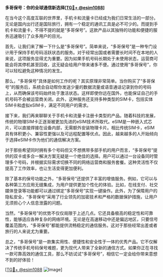 **多哥保号：你的全球通信新选择[[TG💪+ @esim1088](https://t.me/s/esim1088)]**

在当今这个高度互联的世界里，手机卡和流量卡已经成为我们日常生活的一部分。无论是国内出行还是国际旅行，拥有一个稳定的通讯工具是必不可少的。而提到手机卡和流量卡，不得不提的就是“多哥保号”。这款产品以其独特的功能和便捷的服务迅速吸引了众多用户的目光。

首先，让我们来了解一下什么是“多哥保号”。简单来说，“多哥保号”是一种专门设计用于保持手机号码活跃状态的服务。对于经常出国或者需要长时间不在本地的人来说，这项服务显得尤为重要。因为如果手机号码长期处于未使用状态，运营商可能会将其停机甚至回收，这无疑会给用户带来诸多不便。通过使用“多哥保号”，你可以轻松避免这种情况的发生。

那么，“多哥保号”具体是如何工作的呢？其实原理非常简单。当你购买了“多哥保号”的服务后，系统会自动帮你发送少量的数据流量或语音通话记录到你的号码上，从而确保该号码始终处于激活状态。这样即使你远在国外，也能保证自己的手机号码不会被运营商关闭。此外，这种服务还支持多种类型的SIM卡，包括实体SIM卡和虚拟eSIM卡，满足不同用户的需求。

接下来，我们再来聊聊关于手机卡和流量卡注册卡类型的产品。随着科技的发展，传统的物理SIM卡正逐渐被更加先进的eSIM技术所取代。eSIM是一种嵌入式芯片，可以直接焊接在设备内部，无需额外安装物理卡片。相比传统SIM卡，eSIM具有体积更小、兼容性更强以及可远程配置等优点。因此，越来越多的人开始倾向于选择eSIM卡作为他们的通信解决方案。

对于那些希望同时拥有多个号码但又不想携带多部手机的用户而言，“多哥保号”提供的双卡或多合一解决方案无疑是一个绝佳的选择。用户可以通过一台设备同时管理多个号码，并根据实际需求切换不同的网络运营商和服务套餐。这种灵活性不仅提高了工作效率，也让生活变得更加便利。

除了基本的保号功能之外，“多哥保号”还提供了丰富的增值服务。例如，它可以与各种第三方应用无缝集成，为用户提供更加个性化的体验。比如，在线支付、社交媒体登录等功能都可以通过绑定“多哥保号”实现一键操作。此外，为了保障用户的隐私安全，“多哥保号”采用了行业领先的加密技术和严格的数据保护措施，让用户无须担心个人信息泄露的问题。

当然，“多哥保号”的优势不仅仅局限于上述几点。它还具备极高的稳定性和可靠性，能够适应各种复杂的网络环境。无论是在高速移动中还是偏远地区，只要信号覆盖范围内，“多哥保号”都能提供流畅稳定的通信服务。这对于那些经常出差或者旅行的人来说尤为重要。

总之，“多哥保号”是一款集实用性、便捷性和安全性于一体的优秀产品。它不仅解决了传统手机号码保号难题，更为现代人带来了全新的通信方式。如果你正在寻找一款可靠高效的通信工具，那么不妨试试“多哥保号”，相信它一定会给你带来意想不到的好体验！

[[TG💪+ @esim1088](https://t.me/s/esim1088) ![Image](https://i.postimg.cc/4NQfJmqS/Snipaste-2025-05-13-00-14-12.png)]